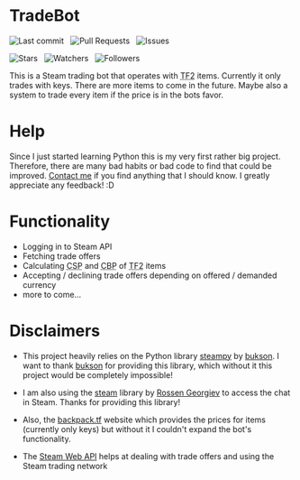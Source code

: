 # TradeBot

![Last commit](https://img.shields.io/github/last-commit/meridianpy/tradebot.svg?color=green&label=Last%20commit) &nbsp;
![Pull Requests](https://img.shields.io/github/issues-pr-raw/meridianpy/tradebot.svg?color=yellow&label=Pull%20requests)  &nbsp;
![Issues](https://img.shields.io/github/issues-raw/meridianpy/tradebot.svg?color=red&label=Issues)

![Stars](https://img.shields.io/github/stars/meridianpy/tradebot.svg?style=social) &nbsp;
![Watchers](https://img.shields.io/github/watchers/meridianpy/tradebot.svg?label=Watchers&style=social) &nbsp;
![Followers](https://img.shields.io/github/followers/meridianpy.svg?label=Followers&style=social)

This is a Steam trading bot that operates with <abbr title="Team Fortress 2">TF2</abbr> items.
Currently it only trades with keys.
There are more items to come in the future.
Maybe also a system to trade every item if the price is in the bots favor.

Help
===
Since I just started learning Python this is my very first rather big project.
Therefore, there are many bad habits or bad code to find that could be improved.
[Contact me](mailto:meridianpy@gmail.com) if you find anything that I should know.
I greatly appreciate any feedback! :D

Functionality
===
* Logging in to Steam API
* Fetching trade offers
* Calculating <abbr title="Common selling price">CSP</abbr> and <abbr title="Common buying price">CBP</abbr> of <abbr title="Team Fortress 2">TF2</abbr> items
* Accepting / declining trade offers depending on offered / demanded currency
* more to come...

Disclaimers
===
* This project heavily relies on the Python library [steampy](https://github.com/bukson/steampy) by [bukson](https://github.com/bukson).
I want to thank [bukson](https://github.com/bukson) for providing this library, which without it this project would be completely impossible!

* I am also using the [steam](https://github.com/ValvePython/steam) library by [Rossen Georgiev](https://github.com/rossengeorgiev)
to access the chat in Steam. Thanks for providing this library!

* Also, the [backpack.tf](https://backpack.tf) website which provides the prices for items (currently only keys)
but without it I couldn't expand the bot's functionality.

* The [Steam Web API](https://developer.valvesoftware.com/wiki/Steam_Web_API) helps at dealing with trade offers and
using the Steam trading network